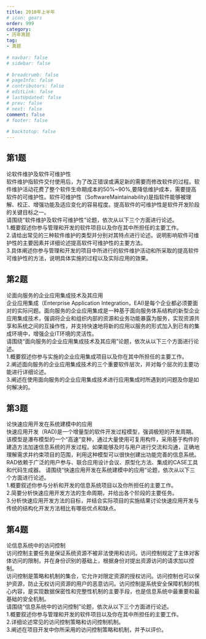 ```yaml
---  
title: 2010年上半年  
# icon: gears  
order: 999  
category:  
- 历年真题  
tag:  
- 真题  
  
# navbar: false  
# sidebar: false  
  
# breadcrumb: false  
# pageInfo: false  
# contributors: false  
# editLink: false  
# lastUpdated: false  
# prev: false  
# next: false  
comment: false  
# footer: false  
  
# backtotop: false  
---  
```

## 第1题 ##

论软件维护及软件可维护性  
软件维护指软件交付使用后，为了改正错误或满足新的需要而修改软件的过程。软件维护活动花费了整个软件生命期成本的50%~90%,要降低维护成本，需要提高软件的可维护性。软件可维护性（SoftwareMaintainability)是指软件能够被理解、校正、增强功能及适应变化的容易程度。提高软件的可维护性是软件开发阶段的关键目标之一。  
请围绕“软件维护及软件可维护性”论题，依次从以下三个方面进行论述。  
1.概要叙述你参与管理和开发的软件项目以及你在其中所担任的主要工作。  
2.请给出常见的三种软件维护的类型并分别对其特点进行论述。说明影响软件可维护性的主要因素并详细论述提高软件可维护性的主要方法。  
3.具体阐述你参与管理和开发的项目中所进行的软件维护活动和所采取的提高软件可维护性的方法，说明具体实施的过程以及实际应用的效果。  


## 第2题 ##

论面向服务的企业应用集成技术及其应用  
企业应用集成（Enterprise Application Integration，EAI)是每个企业都必须要面对的实际问题。面向服务的企业应用集成是一种基于面向服务体系结构的新型企业应用集成技术，强调将企业和组织内部的资源和业务功能暴露为服务，实现资源共享和系统之间的互操作性，并支持快速地将新的应用以服务的形式加入到已有的集成环境中，增强企业IT环境的灵活性。  
请围绕“面向服务的企业应用集成技术及其应用”论题，依次从以下三个方面进行论述。  
1.概要叙述你参与实施的企业应用集成项目以及你在其中所担任的主要工作。  
2.阐述面向服务的企业应用集成技术的三个重要软件层次，并对每个层次的主要功能进行详细论述。  
3.阐述在使用面向服务的企业应用集成技术进行应用集成时所遇到的问题及你是如何解决的。  


## 第3题 ##

论快速应用开发在系统建模中的应用  
快速应用开发（RAD)是一个增量型的软件开发过程模型，强调极短的开发周期。该模型是瀑布模型的一个“高速”变种，通过大量使用可复用构件，采用基于构件的建造方法加速信息系统的开发过程。如果能够及时与用户进行交流和沟通，正确地理解需求并约束项目的范围，利用这种模型可以很快创建出功能完善的信息系统。RAD依赖于广泛的用户参与、联合应用设计会议、原型化方法、集成的CASE工具和代码生成器。 请围绕“快速应用开发在系统建模中的应用”论题，依次从以下三个方面进行论述。  
1.概要叙述你参与分析和开发的信息系统项目以及你所担任的主要工作。  
2.简要分析快速应用开发方法的生命周期，并给出各个阶段的主要任务。  
3.分析快速应用开发方法的目标，并结合实际项目的实施结果讨论快速应用开发与传统的结构化开发方法相比有哪些优点和缺点。  


## 第4题 ##

论信息系统中的访问控制  
访问控制主要任务是保证系统资源不被非法使用和访问。访问控制规定了主体对客体访问的限制，并在身份识别的基础上，根据身份对提出资源访问的请求加以控制。  
访问控制是策略和机制的集合，它允许对限定资源的授权访问。访问控制也可以保护资源，防止无权访问资源的用户的恶意访问。访问控制是系统安全保障机制的核心内容，是实现数据保密性和完整性机制的主要手段，也是信息系统中最重要和最基础的安全机制。  
请围绕“信息系统中的访问控制”论题，依次从以下三个方面进行论述。  
1.概要叙述你参与管理和开发的软件项目以及你在其中所担任的主要工作。  
2.详细论述常见的访问控制策略和访问控制机制。  
3.阐述在项目开发中你所采用的访问控制策略和机制，并予以评价。  

